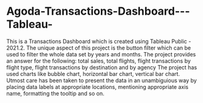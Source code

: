 # Agoda-Transactions-Dashboard---Tableau-
This is a Transactions Dashboard which is created using Tableau Public - 2021.2. 
The unique aspect of this project is the button filter which can be used to filter the whole data set by years and months.
The project provides an answer for the following: total sales, total flights, flight transactions by flight type, flight transactions by destination and by agency
The project has used charts like bubble chart, horizontal bar chart, vertical bar chart. 
Utmost care has been taken to present the data in an unambiguious way by placing data labels at appropriate locations, 
mentioning appropriate axis name, formatting the tooltip and so on. 
